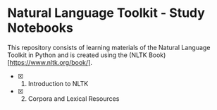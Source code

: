 # Natural Language Toolkit - Study Notebooks 

This repository consists of learning materials of the Natural Language Toolkit in Python and is created using the (NLTK Book)[https://www.nltk.org/book/].

- [x] 1. Introduction to NLTK
- [x] 2. Corpora and Lexical Resources
